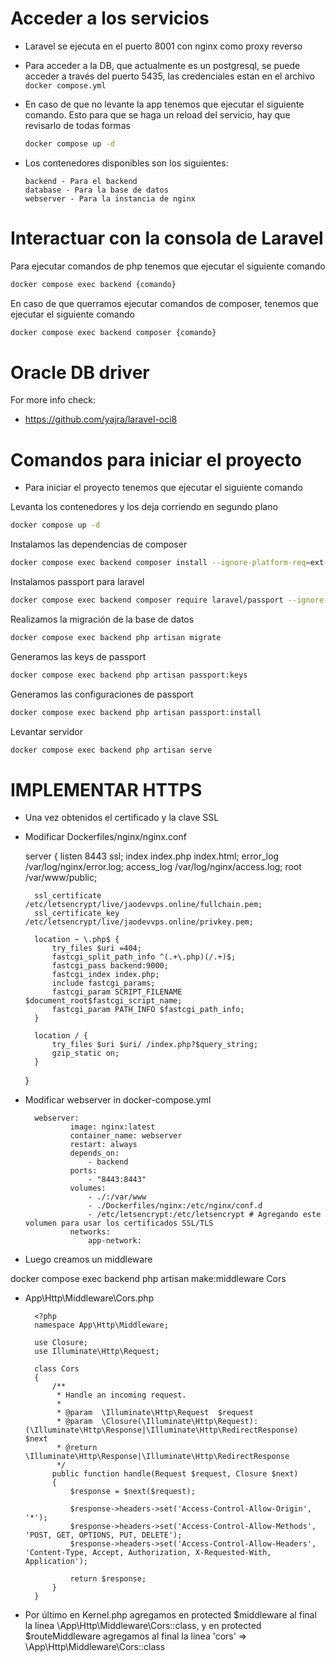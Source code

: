 # Acceder a los servicios

* Laravel se ejecuta en el puerto 8001 con nginx como proxy reverso

* Para acceder a la DB, que actualmente es un postgresql, se puede acceder a través del puerto 5435, las credenciales estan en el archivo `docker compose.yml`

* En caso de que no levante la app tenemos que ejecutar el siguiente comando. Esto para que se haga un reload del servicio, hay que revisarlo de todas formas
    ```bash
    docker compose up -d
    ```
    
* Los contenedores disponibles son los siguientes:
    ```
    backend - Para el backend
    database - Para la base de datos
    webserver - Para la instancia de nginx
    ```

# Interactuar con la consola de Laravel
Para ejecutar comandos de php tenemos que ejecutar el siguiente comando

```bash
docker compose exec backend {comando}
```

En caso de que querramos ejecutar comandos de composer, tenemos que ejecutar el siguiente comando

```bash
docker compose exec backend composer {comando}
```

# Oracle DB driver 

For more info check: 

* https://github.com/yajra/laravel-oci8


# Comandos para iniciar el proyecto

* Para iniciar el proyecto tenemos que ejecutar el siguiente comando

Levanta los contenedores y los deja corriendo en segundo plano
```bash 
docker compose up -d
```

Instalamos las dependencias de composer
```bash 
docker compose exec backend composer install --ignore-platform-req=ext-fileinfo 
```

Instalamos passport para laravel
```bash 
docker compose exec backend composer require laravel/passport --ignore-platform-req=ext-fileinfo 
```

Realizamos la migración de la base de datos
```bash 
docker compose exec backend php artisan migrate
```

Generamos las keys de passport
```bash 
docker compose exec backend php artisan passport:keys
```

Generamos las configuraciones de passport
```bash 
docker compose exec backend php artisan passport:install
```

Levantar servidor
```bash 
docker compose exec backend php artisan serve
```

# IMPLEMENTAR HTTPS

* Una vez obtenidos el certificado y la clave SSL

* Modificar Dockerfiles/nginx/nginx.conf

    server {
        listen 8443 ssl;
        index index.php index.html;
        error_log  /var/log/nginx/error.log;
        access_log /var/log/nginx/access.log;
        root /var/www/public;

        ssl_certificate /etc/letsencrypt/live/jaodevvps.online/fullchain.pem;
        ssl_certificate_key /etc/letsencrypt/live/jaodevvps.online/privkey.pem;

        location ~ \.php$ {
            try_files $uri =404;
            fastcgi_split_path_info ^(.+\.php)(/.+)$;
            fastcgi_pass backend:9000;
            fastcgi_index index.php;
            include fastcgi_params;
            fastcgi_param SCRIPT_FILENAME $document_root$fastcgi_script_name;
            fastcgi_param PATH_INFO $fastcgi_path_info;
        }

        location / {
            try_files $uri $uri/ /index.php?$query_string;
            gzip_static on;
        }
    }


* Modificar webserver in docker-compose.yml

        webserver:
                image: nginx:latest
                container_name: webserver
                restart: always
                depends_on:
                    - backend
                ports:
                    - "8443:8443"
                volumes:
                    - ./:/var/www
                    - ./Dockerfiles/nginx:/etc/nginx/conf.d
                    - /etc/letsencrypt:/etc/letsencrypt # Agregando este volumen para usar los certificados SSL/TLS
                networks:
                    app-network:
            
* Luego creamos un middleware 

docker compose exec backend php artisan make:middleware Cors

* App\Http\Middleware\Cors.php

        <?php
        namespace App\Http\Middleware;

        use Closure;
        use Illuminate\Http\Request;

        class Cors
        {
            /**
             * Handle an incoming request.
             *
             * @param  \Illuminate\Http\Request  $request
             * @param  \Closure(\Illuminate\Http\Request): (\Illuminate\Http\Response|\Illuminate\Http\RedirectResponse)  $next
             * @return \Illuminate\Http\Response|\Illuminate\Http\RedirectResponse
             */
            public function handle(Request $request, Closure $next)
            {
                $response = $next($request);

                $response->headers->set('Access-Control-Allow-Origin', '*');
                $response->headers->set('Access-Control-Allow-Methods', 'POST, GET, OPTIONS, PUT, DELETE');
                $response->headers->set('Access-Control-Allow-Headers', 'Content-Type, Accept, Authorization, X-Requested-With, Application');

                return $response;
            }
        }

* Por último en Kernel.php agregamos en protected $middleware al final la linea \App\Http\Middleware\Cors::class, y en protected $routeMiddleware agregamos al final la linea 'cors' => \App\Http\Middleware\Cors::class  
